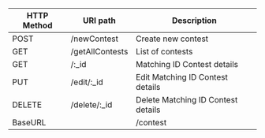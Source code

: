 | HTTP Method | URI path        | Description                        |
|-------------|-----------------|------------------------------------|
| POST        | /newContest     | Create new contest                 |
| GET         | /getAllContests | List of contests                   |
| GET         | /:_id           | Matching ID Contest details        |
| PUT         | /edit/:_id      | Edit Matching ID Contest details   |
| DELETE      | /delete/:_id    | Delete Matching ID Contest details |
| BaseURL     |                 | /contest                           |